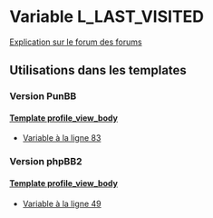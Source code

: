 # Variable L_LAST_VISITED
[Explication sur le forum des forums](http://forum.forumactif.com/t294113-listing-des-variables#L_LAST_VISITED)
## Utilisations dans les templates
### Version PunBB
#### [Template profile_view_body](punbb/profile_view_body.md)
* [Variable à la ligne 83](../punbb/profile_view_body.tpl#L83)
### Version phpBB2
#### [Template profile_view_body](subsilver/profile_view_body.md)
* [Variable à la ligne 49](../subsilver/profile_view_body.tpl#L49)